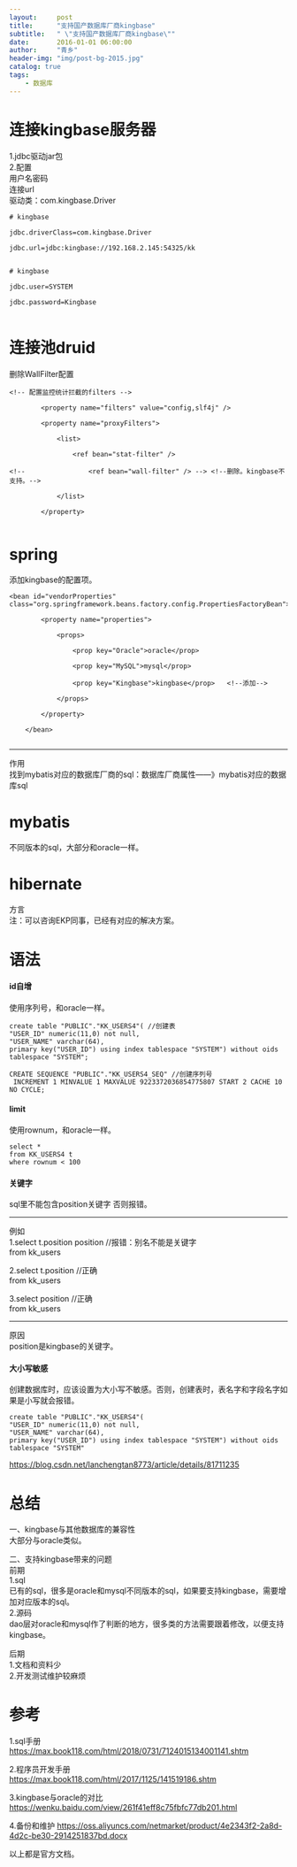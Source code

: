 ```yaml
---
layout:     post
title:      "支持国产数据库厂商kingbase"
subtitle:   " \"支持国产数据库厂商kingbase\""
date:       2016-01-01 06:00:00
author:     "青乡"
header-img: "img/post-bg-2015.jpg"
catalog: true
tags:
    - 数据库
---
```



# 连接kingbase服务器
1.jdbc驱动jar包  
2.配置  
用户名密码   
连接url  
驱动类：com.kingbase.Driver

```
# kingbase

jdbc.driverClass=com.kingbase.Driver

jdbc.url=jdbc:kingbase://192.168.2.145:54325/kk


# kingbase

jdbc.user=SYSTEM

jdbc.password=Kingbase


```
# 连接池druid
删除WallFilter配置

```
<!-- 配置监控统计拦截的filters -->

		<property name="filters" value="config,slf4j" />

		<property name="proxyFilters">

		    <list>

			    <ref bean="stat-filter" />

<!-- 			    <ref bean="wall-filter" /> --> <!--删除。kingbase不支持。-->

		    </list>

	    </property>


```

# spring
添加kingbase的配置项。

```
<bean id="vendorProperties" class="org.springframework.beans.factory.config.PropertiesFactoryBean">  

    	<property name="properties">  

        	<props>  

            	<prop key="Oracle">oracle</prop>  

            	<prop key="MySQL">mysql</prop>  

            	<prop key="Kingbase">kingbase</prop>   <!--添加-->

        	</props>  

    	</property>  

	</bean>  


```

---
作用  
找到mybatis对应的数据库厂商的sql：数据库厂商属性——》mybatis对应的数据库sql

# mybatis
不同版本的sql，大部分和oracle一样。

# hibernate
方言  
注：可以咨询EKP同事，已经有对应的解决方案。

# 语法
#### id自增
使用序列号，和oracle一样。

```
create table "PUBLIC"."KK_USERS4"( //创建表
"USER_ID" numeric(11,0) not null,
"USER_NAME" varchar(64),
primary key("USER_ID") using index tablespace "SYSTEM") without oids
tablespace "SYSTEM";

CREATE SEQUENCE "PUBLIC"."KK_USERS4_SEQ" //创建序列号
 INCREMENT 1 MINVALUE 1 MAXVALUE 9223372036854775807 START 2 CACHE 10 NO CYCLE;
```


#### limit
使用rownum，和oracle一样。

```
select *
from KK_USERS4 t
where rownum < 100
```

#### 关键字
sql里不能包含position关键字 否则报错。

---
例如  
1.select t.position position //报错：别名不能是关键字  
from kk_users

2.select t.position //正确  
from kk_users

3.select position //正确  
from kk_users


---
原因  
position是kingbase的关键字。


#### 大小写敏感
创建数据库时，应该设置为大小写不敏感。否则，创建表时，表名字和字段名字如果是小写就会报错。

```
create table "PUBLIC"."KK_USERS4"(
"USER_ID" numeric(11,0) not null,
"USER_NAME" varchar(64),
primary key("USER_ID") using index tablespace "SYSTEM") without oids
tablespace "SYSTEM"
```

https://blog.csdn.net/lanchengtan8773/article/details/81711235

# 总结
一、kingbase与其他数据库的兼容性  
大部分与oracle类似。

二、支持kingbase带来的问题  
前期  
1.sql  
已有的sql，很多是oracle和mysql不同版本的sql，如果要支持kingbase，需要增加对应版本的sql。  
2.源码  
dao层对oracle和mysql作了判断的地方，很多类的方法需要跟着修改，以便支持kingbase。

后期  
1.文档和资料少  
2.开发测试维护较麻烦

# 参考
1.sql手册  
https://max.book118.com/html/2018/0731/7124015134001141.shtm

2.程序员开发手册  
https://max.book118.com/html/2017/1125/141519186.shtm

3.kingbase与oracle的对比      
https://wenku.baidu.com/view/261f41eff8c75fbfc77db201.html

4.备份和维护
https://oss.aliyuncs.com/netmarket/product/4e2343f2-2a8d-4d2c-be30-2914251837bd.docx

以上都是官方文档。



